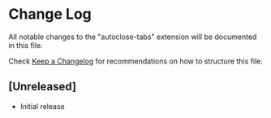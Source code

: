 # Change Log

All notable changes to the "autoclose-tabs" extension will be documented in this file.

Check [Keep a Changelog](http://keepachangelog.com/) for recommendations on how to structure this file.

## [Unreleased]

- Initial release
